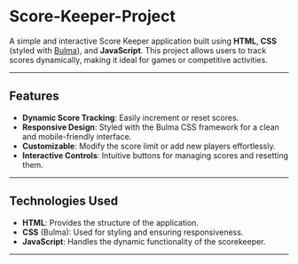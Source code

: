 # Score-Keeper-Project

A simple and interactive Score Keeper application built using **HTML**, **CSS** (styled with [Bulma](https://bulma.io/)), and **JavaScript**. This project allows users to track scores dynamically, making it ideal for games or competitive activities.

---

## Features

- **Dynamic Score Tracking**: Easily increment or reset scores.
- **Responsive Design**: Styled with the Bulma CSS framework for a clean and mobile-friendly interface.
- **Customizable**: Modify the score limit or add new players effortlessly.
- **Interactive Controls**: Intuitive buttons for managing scores and resetting them.

---

## Technologies Used

- **HTML**: Provides the structure of the application.
- **CSS** (Bulma): Used for styling and ensuring responsiveness.
- **JavaScript**: Handles the dynamic functionality of the scorekeeper.

---
